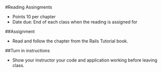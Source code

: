 #Reading Assingments
* Points 10 per chapter
* Date due: End of each class when the reading is assigned for 

##Assignment
* Read and follow the chapter from the Rails Tutorial book.



##Turn in instructions
* Show your instructor your code and application working before leaving class.

